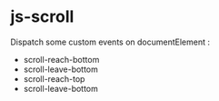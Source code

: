 # js-scroll

Dispatch some custom events on documentElement :
* scroll-reach-bottom
* scroll-leave-bottom
* scroll-reach-top
* scroll-leave-bottom
